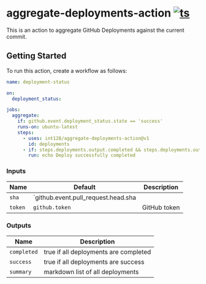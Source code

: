 # aggregate-deployments-action [![ts](https://github.com/int128/aggregate-deployments-action/actions/workflows/ts.yaml/badge.svg)](https://github.com/int128/aggregate-deployments-action/actions/workflows/ts.yaml)

This is an action to aggregate GitHub Deployments against the current commit.


## Getting Started

To run this action, create a workflow as follows:

```yaml
name: deployment-status

on:
  deployment_status:

jobs:
  aggregate:
    if: github.event.deployment_status.state == 'success'
    runs-on: ubuntu-latest
    steps:
      - uses: int128/aggregate-deployments-action@v1
        id: deployments
      - if: steps.deployments.output.completed && steps.deployments.output.success
        run: echo Deploy successfully completed 
```

### Inputs

| Name | Default | Description
|------|----------|------------
| `sha` | `github.event.pull_request.head.sha || github.sha` | commit SHA or ref to find deployments
| `token` | `github.token` | GitHub token


### Outputs

| Name | Description
|------|------------
| `completed` | true if all deployments are completed
| `success` | true if all deployments are success
| `summary` | markdown list of all deployments

